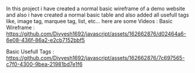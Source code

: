 In this project i have created a normal basic wireframe of a demo website and also i have created a normal basic table and also added all usefull tags like, image tag, marquee tag, list, etc...
here are some Videos :
Basic Wireframe : 
https://github.com/Divyesh1692/javascript/assets/162662876/d02464a6-6e08-436f-86a2-e2cb7152bbf5

Basic Usefull Tags :
https://github.com/Divyesh1692/javascript/assets/162662876/7c697565-c7f0-4300-9bea-21981bd7e1f6

